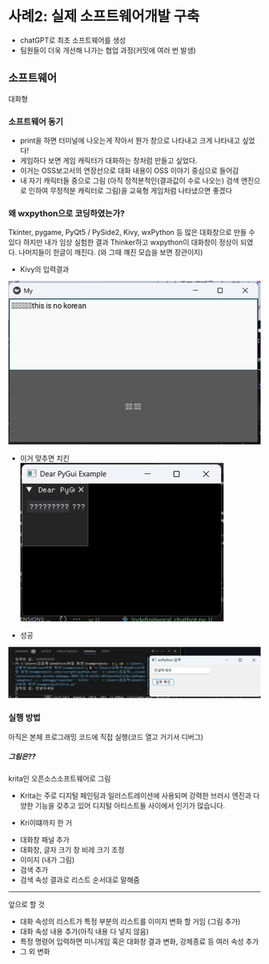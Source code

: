 # 사례2: 실제 소프트웨어개발 구축
- chatGPT로 최초 소프트웨어를 생성
- 팀원들이 더욱 개선해 나가는 협업 과정(커밋에 여러 번 발생)
## 소프트웨어 
대화형 
### 소프트웨어 동기
- print을 하면 터미널에 나오는게 작아서 뭔가 창으로 나타내고 크게 나타내고 싶었다!
- 게임하다 보면 게임 캐릭터가 대화하는 창처럼 만들고 싶었다.
- 이거는 OSS보고서의 연장선으로 대화 내용이 OSS 이야기 중심으로 들어감
- 내 자기 캐릭터들 중으로 그림 (아직 정적분적인(결과값이 수로 나오는) 검색 앤진으로 인하여 무정적분 캐릭터로 그림)을 교육형 게임처럼 나타냈으면 좋겠다 


### 왜 wxpython으로 코딩하였는가?
Tkinter, pygame,  PyQt5 / PySide2, Kivy, wxPython 등 많은 대화창으로 만들 수 있다 
하지만 내가 임상 실험한 결과 Thinker하고 wxpython이 대화창이 정상이 되였다.
나머지들이 한글이 깨진다. (와 그때 꺠진 모습을 보면 장관이지)
- Kivy의 입력결과

![Kivy의 입력결과](gihub이미지모음/Kivy.png)


- 이거 맞추면 치킨
![이거 맞추면 치킨](gihub이미지모음/이거_맞추면_치킨.png)

- 성공

![아거 성공](gihub이미지모음/정상.png)

### 실행 방법
아직은 본체 프로그래밍 코드에 직접 실행(코드 열고 거기서 디버그)

##### 그림은??
krita인 오픈소스소프트웨어로 그림
- Krita는 주로 디지털 페인팅과 일러스트레이션에 사용되며
강력한 브러시 엔진과 다양한 기능을 갖추고 있어 디지털 아티스트들 사이에서 인기가 많습니다.

- Kri이떄까지 한 거
+ 대화창 패널 추가
+ 대화창, 글자 크기 창 비레 크기 조정
+ 이미지 (내가 그림)
+ 검색 추가
+ 검색 속성 결과로 리스트 순서대로 말해줌
------------
앞으로 할 것
+ 대화 속성의 리스트가 특정 부분의 리스트를 이미지 변화 할 거임 (그림 추가)
+ 대화 속성 내용 추가(아직 내용 다 넣지 않음)
+ 특정 명령어 입력하면 미니게임 혹은 대화창 결과 변화, 강제종료 등 여러 속성 추가
+ 그 외 변화
